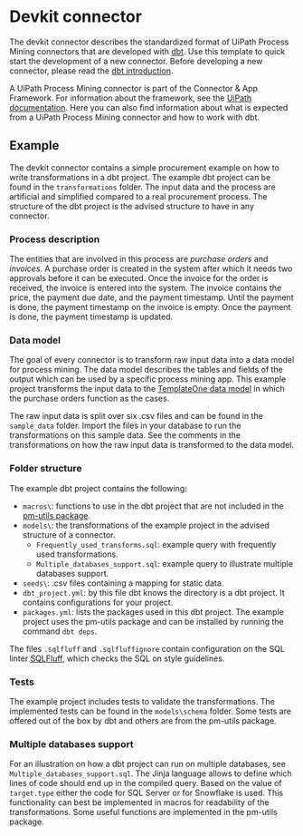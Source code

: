 # Devkit connector
The devkit connector describes the standardized format of UiPath Process Mining connectors that are developed with [dbt](https://docs.getdbt.com/). Use this template to quick start the development of a new connector. Before developing a new connector, please read the [dbt introduction](https://docs.getdbt.com/docs/introduction/).

A UiPath Process Mining connector is part of the Connector & App Framework. For information about the framework, see the [UiPath documentation](https://docs.uipath.com/process-mining/v0/docs/connector-and-app-framework). Here you can also find information about what is expected from a UiPath Process Mining connector and how to work with dbt.

## Example
The devkit connector contains a simple procurement example on how to write transformations in a dbt project. The example dbt project can be found in the `transformations` folder. The input data and the process are artificial and simplified compared to a real procurement process. The structure of the dbt project is the advised structure to have in any connector.

### Process description
The entities that are involved in this process are *purchase orders* and *invoices*. A purchase order is created in the system after which it needs two approvals before it can be executed. Once the invoice for the order is received, the invoice is entered into the system. The invoice contains the price, the payment due date, and the payment timestamp. Until the payment is done, the payment timestamp on the invoice is empty. Once the payment is done, the payment timestamp is updated.

### Data model
The goal of every connector is to transform raw input data into a data model for process mining. The data model describes the tables and fields of the output which can be used by a specific process mining app. This example project transforms the input data to the [TemplateOne data model](https://docs.uipath.com/process-mining/docs/input-tables-of-templateone) in which the purchase orders function as the cases.

The raw input data is split over six .csv files and can be found in the `sample_data` folder. Import the files in your database to run the transformations on this sample data. See the comments in the transformations on how the raw input data is transformed to the data model.

### Folder structure
The example dbt project contains the following:

- `macros\`: functions to use in the dbt project that are not included in the [pm-utils package](https://github.com/UiPath/ProcessMining-pm-utils).
- `models\`: the transformations of the example project in the advised structure of a connector.
    - `Frequently_used_transforms.sql`: example query with frequently used transformations.
    - `Multiple_databases_support.sql`: example query to illustrate multiple databases support.
- `seeds\`: .csv files containing a mapping for static data.
- `dbt_project.yml`: by this file dbt knows the directory is a dbt project. It contains configurations for your project.
- `packages.yml`: lists the packages used in this dbt project. The example project uses the pm-utils package and can be installed by running the command `dbt deps`.

The files `.sqlfluff` and `.sqlfluffignore` contain configuration on the SQL linter [SQLFluff](https://docs.sqlfluff.com/en/stable/), which checks the SQL on style guidelines.

### Tests
The example project includes tests to validate the transformations. The implemented tests can be found in the `models\schema` folder. Some tests are offered out of the box by dbt and others are from the pm-utils package. 

### Multiple databases support
For an illustration on how a dbt project can run on multiple databases, see `Multiple_databases_support.sql`. The Jinja language allows to define which lines of code should end up in the compiled query. Based on the value of `target.type` either the code for SQL Server or for Snowflake is used. This functionality can best be implemented in macros for readability of the transformations. Some useful functions are implemented in the pm-utils package.
